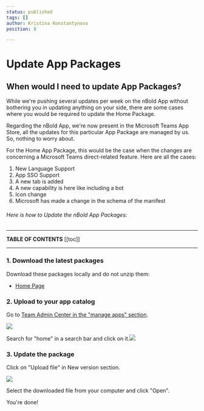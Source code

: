 ```yaml
---
status: published
tags: []
author: Kristina Konstantynova
position: 8

---
```

# Update App Packages

## **When would I need to** **update App Packages?**

While we're pushing several updates per week on the nBold App without bothering you in updating anything on your side, there are some cases where you would be required to update the Home Package.

Regarding the nBold App, we're now present in the Microsoft Teams App Store, all the updates for this particular App Package are managed by us. So, nothing to worry about.

For the Home App Package, this would be the case when the changes are concerning a Microsoft Teams direct-related feature. Here are all the cases:

1. New Language Support
2. App SSO Support
3. A new tab is added
4. A new capability is here like including a bot
5. Icon change
6. Microsoft has made a change in the schema of the manifest

###### Here is how to Update the nBold App Packages:

***

**TABLE OF CONTENTS**
[[toc]]

***

### 1. Download the latest packages

Download these packages locally and do not unzip them:

* [Home Page](https://dist.salestim.io/packages/io.nbold.standalone.prd.zip)

### 2. Upload to your app catalog

Go to [Team Admin Center in the "manage apps" section](https://admin.teams.microsoft.com/policies/manage-apps).

![](/uploads/screenshot-2022-02-11-at-14-43-30.png)

Search for "home" in a search bar and click on it.![](/uploads/pacjage.png)

### 3. Update the package

Click on "Upload file" in New version section.

![](/uploads/screenshot-2022-02-11-at-13-32-26.png)

Select the downloaded file from your computer and click "Open".

You're done!